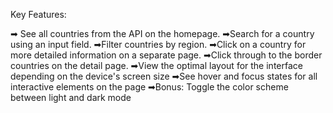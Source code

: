 Key Features:

➡ See all countries from the API on the homepage.
➡Search for a country using an input field.
➡Filter countries by region.
➡Click on a country for more detailed information on a separate page.
➡Click through to the border countries on the detail page.
➡View the optimal layout for the interface depending on the device's screen size
➡See hover and focus states for all interactive elements on the page
➡Bonus: Toggle the color scheme between light and dark mode
